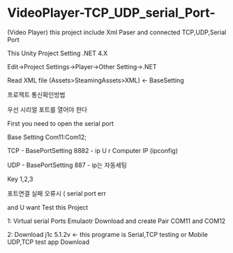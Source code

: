 # VideoPlayer-TCP_UDP_serial_Port-

(Video Player) 
this project include Xml Paser and connected TCP,UDP,Serial Port

This Unity Project Setting .NET 4.X

Edit->Project Settings->Player->Other Setting->.NET 

Read XML file (Assets>SteamingAssets>XML) <- BaseSetting

프로젝트 
통신확인방법

우선 시리얼 포트를 열어야 한다

First you need to open the serial port

Base Setting Com11:Com12;

TCP  - BasePortSetting 8882 - ip U r Computer IP (ipconfig)

UDP - BasePortSetting 887 - ip는 자동세팅 

Key 1,2,3 

포트연결 실패 오류시  ( serial port err

and U want Test this Project

1: Virtual serial Ports Emulaotr Download 
and create Pair COM11 and COM12

2: Download j1c 5.1.2v  <- this programe is Serial,TCP testing
or Mobile UDP,TCP test app 
Download
